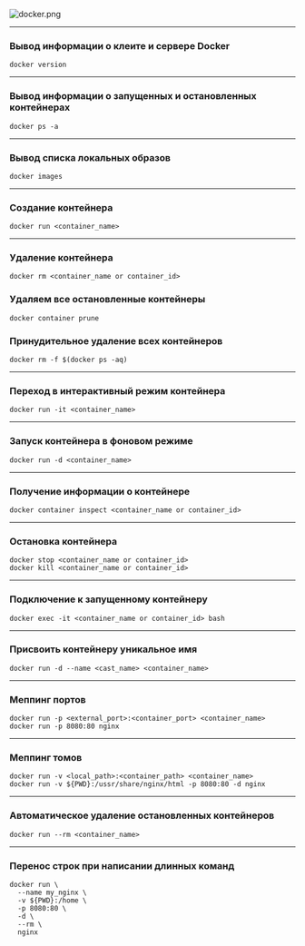 ![docker.png](resources/img/docker.png)

---

### Вывод информации о клеите и сервере Docker
```shell
docker version
```

---

### Вывод информации о запущенных и остановленных контейнерах
```shell
docker ps -a
```

---

### Вывод списка локальных образов
```shell
docker images
```

---

### Создание контейнера
```shell
docker run <container_name>
```

---

### Удаление контейнера
```shell
docker rm <container_name or container_id>
```
### Удаляем все остановленные контейнеры
```shell
docker container prune
```
### Принудительное удаление всех контейнеров
```shell
docker rm -f $(docker ps -aq)
```

---

### Переход в интерактивный режим контейнера
```shell
docker run -it <container_name>
```

---

### Запуск контейнера в фоновом режиме 
```shell
docker run -d <container_name>
```

---

### Получение информации о контейнере
```shell
docker container inspect <container_name or container_id>
```

---

### Остановка контейнера
```shell
docker stop <container_name or container_id>
docker kill <container_name or container_id>
```

---

### Подключение к запущенному контейнеру
```shell
docker exec -it <container_name or container_id> bash
```

---

### Присвоить контейнеру уникальное имя
```shell
docker run -d --name <cast_name> <container_name>
```

---

### Меппинг портов
```shell
docker run -p <external_port>:<container_port> <container_name>
docker run -p 8080:80 nginx
```

---

### Меппинг томов
```shell
docker run -v <local_path>:<container_path> <container_name>
docker run -v ${PWD}:/ussr/share/nginx/html -p 8080:80 -d nginx
```

---

### Автоматическое удаление остановленных контейнеров
```shell
docker run --rm <container_name>
```

---

### Перенос строк при написании длинных команд
```shell
docker run \
  --name my_nginx \
  -v ${PWD}:/home \
  -p 8080:80 \
  -d \
  --rm \
  nginx
```